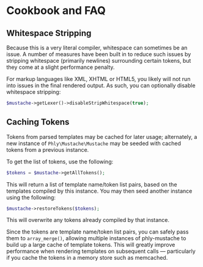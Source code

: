 # Cookbook and FAQ

## Whitespace Stripping

Because this is a very literal compiler, whitespace can sometimes be an issue. A
number of measures have been built in to reduce such issues by stripping
whitespace (primarily newlines) surrounding certain tokens, but they come at a
slight performance penalty.

For markup languages like XML, XHTML or HTML5, you likely will not run into
issues in the final rendered output. As such, you can optionally disable
whitespace stripping:

```php
$mustache->getLexer()->disableStripWhitespace(true);
```

## Caching Tokens

Tokens from parsed templates may be cached for later usage; alternately, a new
instance of `Phly\Mustache\Mustache` may be seeded with cached tokens from a
previous instance. 

To get the list of tokens, use the following:

```php
$tokens = $mustache->getAllTokens();
```

This will return a list of template name/token list pairs, based on the
templates compiled by this instance. You may then seed another instance using
the following:

```php
$mustache->restoreTokens($tokens);
```

This will overwrite any tokens already compiled by that instance.

Since the tokens are template name/token list pairs, you can safely pass them to
`array_merge()`, allowing multiple instances of phly-mustache to build up a large
cache of template tokens. This will greatly improve performance when rendering
templates on subsequent calls — particularly if you cache the tokens in a
memory store such as memcached.
